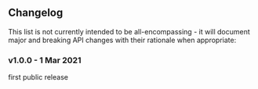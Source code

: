 <h2 class="github">Changelog</h2>

This list is not currently intended to be all-encompassing - it will document major and breaking API changes with their
rationale when appropriate:

### v1.0.0 - 1 Mar 2021 
first public release